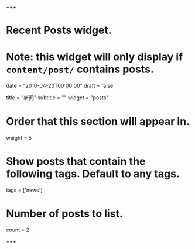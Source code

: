 +++
# Recent Posts widget.
# Note: this widget will only display if `content/post/` contains posts.

date = "2016-04-20T00:00:00"
draft = false

title = "新闻"
subtitle = ""
widget = "posts"

# Order that this section will appear in.
weight = 5

# Show posts that contain the following tags. Default to any tags.
tags = ['news']

# Number of posts to list.
count = 2

+++

